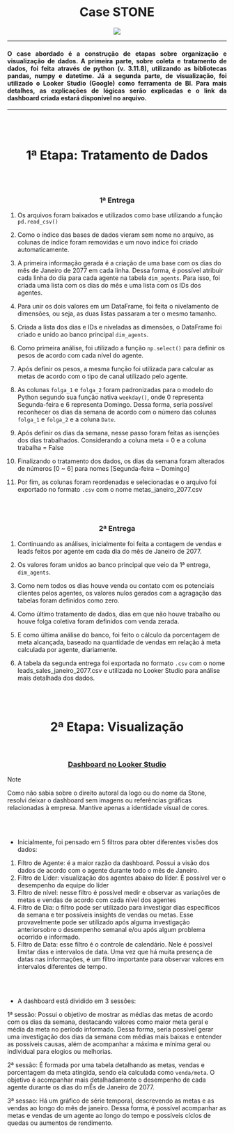 <h1 align="center">Case STONE</h1>
<p align="center">
<img loading="lazy" src="https://img.shields.io/badge/STATUS-FINALIZADO-badge"/>
</p>

<hr></hr>

<h4 align="justify">O case abordado é a construção de etapas sobre organização e visualização de dados. A primeira parte, sobre coleta e tratamento de dados, foi feita através de python (v. 3.11.8), utilizando as bibliotecas pandas, numpy e datetime. Já a segunda parte, de visualização, foi utilizado o Looker Studio (Google) como ferramenta de BI. Para mais detalhes, as explicações de lógicas serão explicadas e o link da dashboard criada estará disponível no arquivo.
</h4>

<hr></hr><br></br>

<h1 align="center">1ª Etapa: Tratamento de Dados</h1><br></br>

<h3 align="center">1ª Entrega</h3>

1) Os arquivos foram baixados e utilizados como base utilizando a função `pd.read_csv()`

2) Como o índice das bases de dados vieram sem nome no arquivo, as colunas de índice foram removidas e um
novo indice foi criado automaticamente.

3) A primeira informação gerada é a criação de uma base com os dias do mês de Janeiro de 2077 em cada linha. Dessa forma, é possível atribuir cada linha do dia para cada agente na tabela `dim_agents`. Para isso, foi criada uma lista com os dias do mês e uma lista com os IDs dos agentes.

4) Para unir os dois valores em um DataFrame, foi feita o nivelamento de dimensões, ou seja, as duas listas passaram a ter o mesmo tamanho.

5) Criada a lista dos dias e IDs e niveladas as dimensões, o DataFrame foi criado e unido ao banco principal `dim_agents`.

6) Como primeira análise, foi utilizado a função `np.select()` para definir os pesos de acordo com cada nível do agente.

7) Após definir os pesos, a mesma função foi utilizada para calcular as metas de acordo com o tipo de canal utilizado pelo agente.

8) As colunas `folga_1` e `folga_2` foram padronizadas para o modelo do Python segundo sua função nativa `weekday()`, onde 0 representa Segunda-feira e 6 representa Domingo.
Dessa forma, seria possível reconhecer os dias da semana de acordo com o número das colunas `folga_1` e `folga_2` e a coluna `Date`.

9) Após definir os dias da semana, nesse passo foram feitas as isenções dos dias trabalhados. Considerando a coluna meta = 0 e a coluna trabalha = False

10) Finalizando o tratamento dos dados, os dias da semana foram alterados de números [0 ~ 6] para nomes [Segunda-feira ~ Domingo]

11) Por fim, as colunas foram reordenadas e selecionadas e o arquivo foi exportado no formato `.csv` com o nome metas_janeiro_2077.csv

<br></br>

<h3 align="center">2ª Entrega</h3>

1) Continuando as análises, inicialmente foi feita a contagem de vendas e leads feitos por agente em cada dia do mês de Janeiro de 2077.

2) Os valores foram unidos ao banco principal que veio da 1ª entrega, `dim_agents`.

3) Como nem todos os dias houve venda ou contato com os potenciais clientes pelos agentes, os valores nulos gerados com a agragação das tabelas foram definidos como zero.

4) Como último tratamento de dados, dias em que não houve trabalho ou houve folga coletiva foram definidos com venda zerada.

5) E como última análise do banco, foi feito o cálculo da porcentagem de meta alcançada, baseado na quantidade de vendas em relação à meta calculada por agente, diariamente.

6) A tabela da segunda entrega foi exportada no formato `.csv` com o nome leads_sales_janeiro_2077.csv e utilizada no Looker Studio para análise mais detalhada dos dados.

<br></br>

<h1 align="center">2ª Etapa: Visualização</h1>

 <h3 align="center">[Dashboard no Looker Studio](https://lookerstudio.google.com/u/0/reporting/b028e423-55ea-4cb3-ac9d-f23a5f9b46d5/page/0oUsD)</h3>

> [!NOTE]
> Como não sabia sobre o direito autoral da logo ou do nome da Stone, resolvi deixar o dashboard sem imagens ou referências gráficas relacionadas à empresa. Mantive apenas a identidade visual de cores.

<br></br>

- Inicialmente, foi pensado em 5 filtros para obter diferentes visões dos dados:
1) Filtro de Agente: é a maior razão da dashboard. Possui a visão dos dados de acordo com o agente durante todo o mês de Janeiro.
2) Filtro de Líder: visualização dos agentes abaixo do líder. É possível ver o desempenho da equipe do líder
3) Filtro de nível: nesse filtro é possível medir e observar as variações de metas e vendas de acordo com cada nível dos agentes
4) Filtro de Dia: o filtro pode ser utilizado para investigar dias específicos da semana e ter possíveis insights de vendas ou metas. Esse provavelmente pode ser utilizado após alguma investigação anteriorsobre o desempenho semanal e/ou após algum problema ocorrido e informado.
5) Filtro de Data: esse filtro é o controle de calendário. Nele é possível limitar dias e intervalos de data. Uma vez que há muita presença de datas nas informações, é um filtro importante para observar valores em intervalos diferentes de tempo.

<br></br>

- A dashboard está dividido em 3 sessões:

1ª sessão: Possui o objetivo de mostrar as médias das metas de acordo com os dias da semana, destacando valores como maior meta geral e média da meta no período informado. Dessa forma, seria possível gerar uma investigação dos dias da semana com médias mais baixas e entender as possíveis causas, além de acompanhar a máxima e mínima geral ou individual para elogios ou melhorias.

2ª sessão: É formada por uma tabela detalhando as metas, vendas e porcentagem da meta atingida, sendo ela calculada como `venda/meta`. O objetivo é acompanhar mais detalhadamente o desempenho de cada agente durante os dias do mÊs de Janeiro de 2077.

3ª sessao: Há um gráfico de série temporal, descrevendo as metas e as vendas ao longo do mês de janeiro. Dessa forma, é possível acompanhar as metas e vendas de um agente ao longo do tempo e possíveis cíclos de quedas ou aumentos de rendimento.


